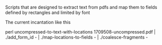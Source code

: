 Scripts that are designed to extract text from pdfs and map them to fields
defined by rectangles and limited by font


The current incantation like this

 perl uncompressed-to-text-with-locations 1709508-uncompressed.pdf
 | ./add_form_id - |  ./map-locations-to-fields  - | ./coalesce-fragments -
